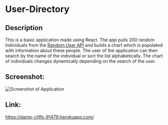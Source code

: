 # User-Directory

## Description
This is a basic application made using React. The app pulls 200 random individuals from the [Random User API](https://randomuser.me/) and builds a chart which is populated with information about these people. The user of the application can then search by the name of the individual or sort the list alphabetically. The chart of individuals changes dynamically depending on the search of the user.

## Screenshot:
![Screenshot of Application](https://i.imgur.com/sQkMVAC.png)


## Link:
https://damp-cliffs-91479.herokuapp.com/
